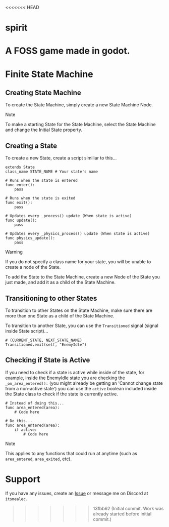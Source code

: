 <<<<<<< HEAD
# spirit
A FOSS game made in godot.
=======
# Finite State Machine

## Creating State Machine

To create the State Machine, simply create a new State Machine Node.

> [!NOTE]
> To make a starting State for the State Machine, select the State Machine and change the Initial State property.

## Creating a State

To create a new State, create a script similiar to this...

```gdscript
extends State
class_name STATE_NAME # Your state's name

# Runs when the state is entered
func enter():
    pass

# Runs when the state is exited
func exit():
    pass

# Updates every _process() update (When state is active)
func update():
    pass

# Updates every _physics_process() update (When state is active)
func physics_update():
    pass
```

> [!WARNING]
> If you do not specify a class name for your state, you will be unable to create a node of the State.

To add the State to the State Machine, create a new Node of the State you just made, and add it as a child of the State Machine.

## Transitioning to other States

To transition to other States on the State Machine, make sure there are more than one State as a child of the State Machine.

To transition to another State, you can use the `Transitioned` signal (signal inside State script)...

```gdscript
# (CURRENT_STATE, NEXT_STATE_NAME)
Transitioned.emit(self, "EnemyIdle")
```

## Checking if State is Active

If you need to check if a state is active while inside of the state, for example, inside the EnemyIdle state you are checking the `_on_area_entered():` (you might already be getting an 'Cannot change state from a non-active state') you can use the `active` boolean included inside the State class to check if the state is currently active.

```gdscript
# Instead of doing this...
func area_entered(area):
    # Code here

# Do this...
func area_entered(area):
    if active:
        # Code here
```

> [!NOTE]
> This applies to any functions that could run at anytime (such as `area_entered`, `area_exited`, etc).

# Support

If you have any issues, create an [Issue](https://github.com/AlecSouthward/State-Machine/issues/new) or message me on Discord at `itsmealec`.
>>>>>>> 13fbb62 (Initial commit. Work was already started before initial commit.)

